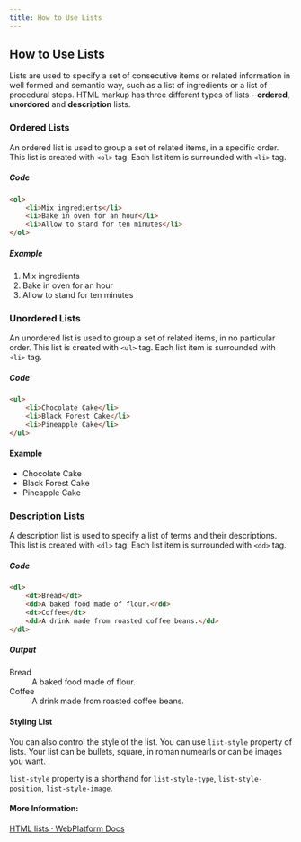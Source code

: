 ```yaml
---
title: How to Use Lists
---
```

## How to Use Lists
Lists are used to specify a set of consecutive items or related information in well formed and semantic way, such as a list of ingredients or a list of procedural steps.
HTML markup has three different types of lists - **ordered**, **unordored** and **description** lists. 

### Ordered Lists
An ordered list is used to group a set of related items, in a specific order.
This list is created with `<ol>` tag. Each list item is surrounded with `<li>` tag.

##### Code
```html
<ol>
    <li>Mix ingredients</li>
    <li>Bake in oven for an hour</li>
    <li>Allow to stand for ten minutes</li>
</ol>
```
##### Example
<ol>
    <li>Mix ingredients</li>
    <li>Bake in oven for an hour</li>
    <li>Allow to stand for ten minutes</li>
</ol>

### Unordered Lists
An unordered list is used to group a set of related items, in no particular order. This list is created with `<ul>` tag. Each list item is surrounded with `<li>` tag.

##### Code

```html
<ul>
    <li>Chocolate Cake</li>
    <li>Black Forest Cake</li>
    <li>Pineapple Cake</li>
</ul>
```


#### Example
<ul>
    <li>Chocolate Cake</li>
    <li>Black Forest Cake</li>
    <li>Pineapple Cake</li>
</ul>


### Description Lists
A description list is used to specify a list of terms and their descriptions. This list is created with `<dl>` tag. Each list item is surrounded with `<dd>` tag.

##### Code

```html
<dl>
    <dt>Bread</dt>
    <dd>A baked food made of flour.</dd>
    <dt>Coffee</dt>
    <dd>A drink made from roasted coffee beans.</dd>
</dl>
```

##### Output 
<dl>
    <dt>Bread</dt>
    <dd>A baked food made of flour.</dd>
    <dt>Coffee</dt>
    <dd>A drink made from roasted coffee beans.</dd>
</dl>

#### Styling List
You can also control the style of the list. You can use `list-style` property of lists. Your list can be bullets, square, in roman numearls or can be images you want.

`list-style` property is a shorthand for `list-style-type`, `list-style-position`, `list-style-image`.

#### More Information:
[HTML lists · WebPlatform Docs](https://webplatform.github.io/docs/guides/html_lists/
)
